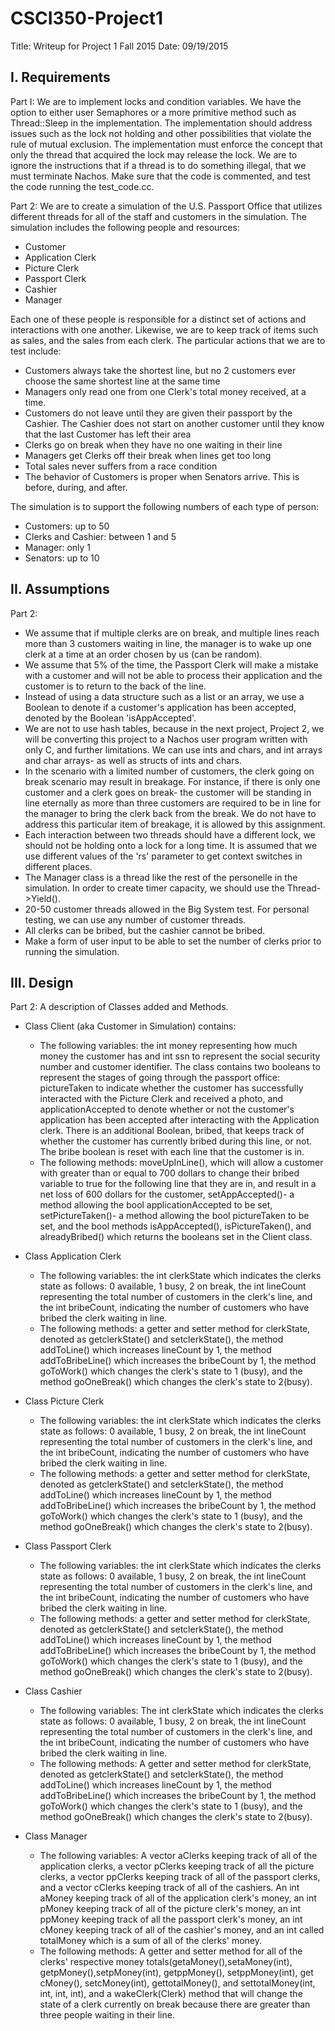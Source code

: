 # CSCI350-Project1
Title: Writeup for Project 1 Fall 2015
Date: 09/19/2015

## I. Requirements
Part I: We are to implement locks and condition variables. We have the option to either user Semaphores or a more primitive method such as Thread::Sleep in the implementation. The implementation should address issues such as the lock not holding and other possibilities that violate the rule of mutual exclusion. The implementation must enforce the concept that only the thread that acquired the lock may release the lock. We are to ignore the instructions that if a thread is to do something illegal, that we must terminate Nachos. Make sure that the code is commented, and test the code running the test_code.cc.

Part 2: We are to create a simulation of the U.S. Passport Office that utilizes different threads for all of the staff and customers in the simulation. The simulation includes the following people and resources:
* Customer
* Application Clerk
* Picture Clerk
* Passport Clerk
* Cashier
* Manager

Each one of these people is responsible for a distinct set of actions and interactions with one another. Likewise, we are to keep track of items such as sales, and the sales from each clerk. The particular actions that we are to test include:
* Customers always take the shortest line, but no 2 customers ever choose the same shortest line at the same time
* Managers only read one from one Clerk's total money received, at a time.
* Customers do not leave until they are given their passport by the Cashier. The Cashier does not start on another customer until they know that the last Customer has left their area
* Clerks go on break when they have no one waiting in their line
* Managers get Clerks off their break when lines get too long
* Total sales never suffers from a race condition
* The behavior of Customers is proper when Senators arrive. This is before, during, and after. 

The simulation is to support the following numbers of each type of person:

* Customers: up to 50
* Clerks and Cashier: between 1 and 5
* Manager: only 1
* Senators: up to 10

## II. Assumptions
Part 2:
* We assume that if multiple clerks are on break, and multiple lines reach more than 3 customers waiting in line, the manager is to wake up one clerk at a time at an order chosen by us (can be random).
* We assume that 5% of the time, the Passport Clerk will make a mistake with a customer and will not be able to process their application and the customer is to return to the back of the line.
* Instead of using a data structure such as a list or an array, we use a Boolean to denote if a customer's application has been accepted, denoted by the Boolean 'isAppAccepted'.
* We are not to use hash tables, because in the next project, Project 2, we will be converting this project to a Nachos user program written with only C, and further limitations. We can use ints and chars, and int arrays and char arrays- as well as structs of ints and chars. 
* In the scenario with a limited number of customers, the clerk going on break scenario may result in breakage. For instance, if there is only one customer and a clerk goes on break- the customer will be standing in line eternally as more than three customers are required to be in line for the manager to bring the clerk back from the break. We do not have to address this particular item of breakage, it is allowed by this assignment.
* Each interaction between two threads should have a different lock, we should not be holding onto a lock for a long time. It is assumed that we use different values of the 'rs' parameter to get context switches in different places.
* The Manager class is a thread like the rest of the personelle in the simulation. In order to create timer capacity, we should use the Thread->Yield().
* 20-50 customer threads allowed in the Big System test. For personal testing, we can use any number of customer threads.
* All clerks can be bribed, but the cashier cannot be bribed.
* Make a form of user input to be able to set the number of clerks prior to running the simulation.

## III. Design
Part 2: A description of Classes added and Methods.
* Class Client (aka Customer in Simulation) contains:
  * The following variables: the int money representing how much money the customer has and int ssn to represent the social security number and customer identifier. The class contains two booleans to represent the stages of going through the passport office: pictureTaken to indicate whether the customer has successfully interacted with the Picture Clerk and received a photo, and applicationAccepted to denote whether or not the customer's application has been accepted after interacting with the Application clerk. There is an additional Boolean, bribed, that keeps track of whether the customer has currently bribed during this line, or not. The bribe boolean is reset with each line that the customer is in. 
  * The following methods: moveUpInLine(), which will allow a customer with greater than or equal to 700 dollars to change their bribed variable to true for the following line that they are in, and result in a net loss of 600 dollars for the customer, setAppAccepted()- a method allowing the bool applicationAccepted to be set, setPictureTaken()- a method allowing the bool pictureTaken to be set, and the bool methods isAppAccepted(), isPictureTaken(), and alreadyBribed() which returns the booleans set in the Client class.

* Class Application Clerk
  * The following variables: the int clerkState which indicates the clerks state as follows: 0 available, 1 busy, 2 on break, the int lineCount representing the total number of customers in the clerk's line, and the int bribeCount, indicating the number of customers who have bribed the clerk waiting in line.
  * The following methods: a getter and setter method for clerkState, denoted as getclerkState() and setclerkState(), the method addToLine() which increases lineCount by 1, the method addToBribeLine() which increases the bribeCount by 1, the method goToWork() which changes the clerk's state to 1 (busy), and the method goOneBreak() which changes the clerk's state to 2(busy).

* Class Picture Clerk
  * The following variables: the int clerkState which indicates the clerks state as follows: 0 available, 1 busy, 2 on break, the int lineCount representing the total number of customers in the clerk's line, and the int bribeCount, indicating the number of customers who have bribed the clerk waiting in line.
  * The following methods: a getter and setter method for clerkState, denoted as getclerkState() and setclerkState(), the method addToLine() which increases lineCount by 1, the method addToBribeLine() which increases the bribeCount by 1, the method goToWork() which changes the clerk's state to 1 (busy), and the method goOneBreak() which changes the clerk's state to 2(busy).
 
* Class Passport Clerk
  * The following variables: the int clerkState which indicates the clerks state as follows: 0 available, 1 busy, 2 on break, the int lineCount representing the total number of customers in the clerk's line, and the int bribeCount, indicating the number of customers who have bribed the clerk waiting in line.
  * The following methods: a getter and setter method for clerkState, denoted as getclerkState() and setclerkState(), the method addToLine() which increases lineCount by 1, the method addToBribeLine() which increases the bribeCount by 1, the method goToWork() which changes the clerk's state to 1 (busy), and the method goOneBreak() which changes the clerk's state to 2(busy).

* Class Cashier
  * The following variables: The int clerkState which indicates the clerks state as follows: 0 available, 1 busy, 2 on break, the int lineCount representing the total number of customers in the clerk's line, and the int bribeCount, indicating the number of customers who have bribed the clerk waiting in line.
  * The following methods: A getter and setter method for clerkState, denoted as getclerkState() and setclerkState(), the method addToLine() which increases lineCount by 1, the method addToBribeLine() which increases the bribeCount by 1, the method goToWork() which changes the clerk's state to 1 (busy), and the method goOneBreak() which changes the clerk's state to 2(busy).

* Class Manager
  * The following variables: A vector aClerks keeping track of all of the application clerks, a vector pClerks keeping track of all the picture clerks, a vector ppClerks keeping track of all of the passport clerks, and a vector cClerks keeping track of all of the cashiers. An int aMoney keeping track of all of the application clerk's money, an int pMoney keeping track of all of the picture clerk's money, an int ppMoney keeping track of all the passport clerk's money, an int cMoney keeping track of all of the cashier's money, and an int called totalMoney which is a sum of all of the clerks' money.
  * The following methods: A getter and setter method for all of the clerks' respective money totals(getaMoney(),setaMoney(int), getpMoney(),setpMoney(int), getppMoney(), setppMoney(int), get cMoney(), setcMoney(int), gettotalMoney(), and settotalMoney(int, int, int, int), and a wakeClerk(Clerk) method that will change the state of a clerk currently on break because there are greater than three people waiting in their line.
